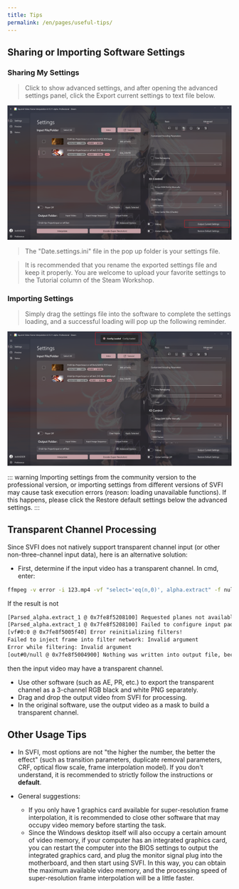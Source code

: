 ```yaml
---
title: Tips
permalink: /en/pages/useful-tips/
---
```


## Sharing or Importing Software Settings

### Sharing My Settings

> Click to show advanced settings, and after opening the advanced settings panel, click the Export current settings to text file below.

![img](/Statics/en/UserGuide/output-settings.png)

> The "Date.settings.ini" file in the pop up folder is your settings file.

> It is recommended that you rename the exported settings file and keep it properly. You are welcome to upload your favorite settings to the Tutorial column of the Steam Workshop.

### Importing Settings

> Simply drag the settings file into the software to complete the settings loading, and a successful loading will pop up the following reminder.

![img](/Statics/en/UserGuide/config-loaded.png)

::: warning
Importing settings from the community version to the professional version, or importing settings from different versions of SVFI may cause task execution errors (reason: loading unavailable functions).
If this happens, please click the Restore default settings below the advanced settings.
:::

## Transparent Channel Processing

Since SVFI does not natively support transparent channel input (or other non-three-channel input data), here is an alternative solution:
- First, determine if the input video has a transparent channel. In cmd, enter:
```bash
ffmpeg -v error -i 123.mp4 -vf "select='eq(n,0)', alpha.extract" -f null /dev/null
```
If the result is not
```txt
[Parsed_alpha.extract_1 @ 0x7fe8f5208100] Requested planes not available.
[Parsed_alpha.extract_1 @ 0x7fe8f5208100] Failed to configure input pad on Parsed_alpha.extract_1
[vf#0:0 @ 0x7fe8f5005f40] Error reinitializing filters!
Failed to inject frame into filter network: Invalid argument
Error while filtering: Invalid argument
[out#0/null @ 0x7fe8f5004900] Nothing was written into output file, because at least one of its streams received no packets.
```
then the input video may have a transparent channel.

- Use other software (such as AE, PR, etc.) to export the transparent channel as a 3-channel RGB black and white PNG separately.
- Drag and drop the output video from SVFI for processing.
- In the original software, use the output video as a mask to build a transparent channel.

## Other Usage Tips

- In SVFI, most options are not "the higher the number, the better the effect" (such as transition parameters, duplicate removal parameters, CRF, optical flow scale, frame interpolation model). If you don't understand, it is recommended to strictly follow the instructions or **default**.

- General suggestions:
  - If you only have 1 graphics card available for super-resolution frame interpolation, it is recommended to close other software that may occupy video memory before starting the task.
  - Since the Windows desktop itself will also occupy a certain amount of video memory, if your computer has an integrated graphics card, you can restart the computer into the BIOS settings to output the integrated graphics card, and plug the monitor signal plug into the motherboard, and then start using SVFI. In this way, you can obtain the maximum available video memory, and the processing speed of super-resolution frame interpolation will be a little faster.

